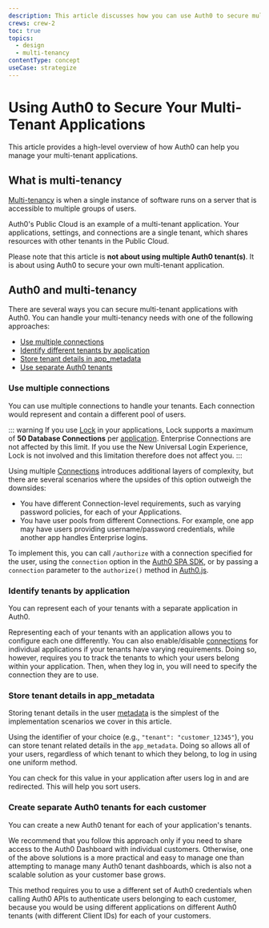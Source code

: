 ```yaml
---
description: This article discusses how you can use Auth0 to secure multi-tenant applications.
crews: crew-2
toc: true
topics:
  - design
  - multi-tenancy
contentType: concept
useCase: strategize
---
```


# Using Auth0 to Secure Your Multi-Tenant Applications

This article provides a high-level overview of how Auth0 can help you manage your multi-tenant applications.

## What is multi-tenancy

[Multi-tenancy](https://en.wikipedia.org/wiki/Multitenancy) is when a single instance of software runs on a server that is accessible to multiple groups of users.

Auth0's Public Cloud is an example of a multi-tenant application. Your applications, settings, and connections are a single tenant, which shares resources with other tenants in the Public Cloud.

Please note that this article is **not about using multiple Auth0 tenant(s)**. It is about using Auth0 to secure your own multi-tenant application.

## Auth0 and multi-tenancy

There are several ways you can secure multi-tenant applications with Auth0. You can handle your multi-tenancy needs with one of the following approaches:

* [Use multiple connections](#use-multiple-connections)
* [Identify different tenants by application](#identify-tenants-by-application)
* [Store tenant details in app_metadata](#store-tenant-details-in-app_metadata)
* [Use separate Auth0 tenants](#create-separate-auth0-tenants-for-each-customer)

### Use multiple connections

You can use multiple connections to handle your tenants. Each connection would represent and contain a different pool of users.

::: warning
If you use [Lock](/libraries/lock) in your applications, Lock supports a maximum of **50 Database Connections** per [application](/applications). Enterprise Connections are not affected by this limit. If you use the New Universal Login Experience, Lock is not involved and this limitation therefore does not affect you.
:::

Using multiple [Connections](/identityproviders) introduces additional layers of complexity, but there are several scenarios where the upsides of this option outweigh the downsides:

* You have different Connection-level requirements, such as varying password policies, for each of your Applications.
* You have user pools from different Connections. For example, one app may have users providing username/password credentials, while another app handles Enterprise logins.

To implement this, you can call `/authorize` with a connection specified for the user, using the `connection` option in the [Auth0 SPA SDK](/libraries/auth0-spa-js), or by passing a `connection` parameter to the `authorize()` method in [Auth0.js](/libraries/auth0js/v9).

### Identify tenants by application

You can represent each of your tenants with a separate application in Auth0. 

Representing each of your tenants with an application allows you to configure each one differently. You can also enable/disable [connections](/connections) for individual applications if your tenants have varying requirements. Doing so, however, requires you to track the tenants to which your users belong within your application. Then, when they log in, you will need to specify the connection they are to use.

### Store tenant details in app_metadata

Storing tenant details in the user [metadata](/users/concepts/overview-user-metadata#metadata-usage) is the simplest of the implementation scenarios we cover in this article.

Using the identifier of your choice (e.g., `"tenant": "customer_12345"`), you can store tenant related details in the `app_metadata`. Doing so allows all of your users, regardless of which tenant to which they belong, to log in using one uniform method.

You can check for this value in your application after users log in and are redirected. This will help you sort users.

### Create separate Auth0 tenants for each customer

You can create a new Auth0 tenant for each of your application's tenants. 

We recommend that you follow this approach only if you need to share access to the Auth0 Dashboard with individual customers. Otherwise, one of the above solutions is a more practical and easy to manage one than attempting to manage many Auth0 tenant dashboards, which is also not a scalable solution as your customer base grows.

This method requires you to use a different set of Auth0 credentials when calling Auth0 APIs to authenticate users belonging to each customer, because you would be using different applications on different Auth0 tenants (with different Client IDs) for each of your customers.
